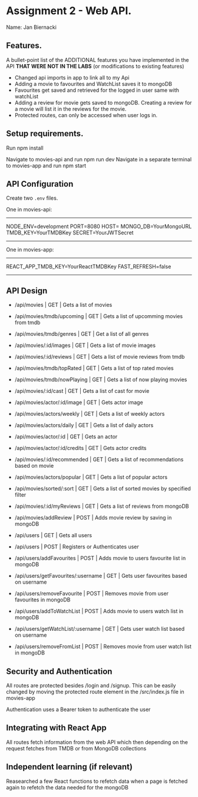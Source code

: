 # Assignment 2 - Web API.

Name: Jan Biernacki

## Features.

A bullet-point list of the ADDITIONAL features you have implemented in the API **THAT WERE NOT IN THE LABS** (or modifications to existing features)
 
 + Changed api imports in app to link all to my Api
 + Adding a movie to favourites and WatchList saves it to mongoDB
 + Favourites get saved and retrieved for the logged in user same with watchList
 + Adding a review for movie gets saved to mongoDB. Creating a review for a movie will list it in the reviews for the movie.
 + Protected routes, can only be accessed when user logs in.

## Setup requirements.

Run npm install

Navigate to movies-api and run npm run dev
Navigate in a separate terminal to movies-app and run npm start

## API Configuration

Create two `.env` files. 

One in movies-api:
_____________________
NODE_ENV=development
PORT=8080
HOST=
MONGO_DB=YourMongoURL
TMDB_KEY=YourTMDBKey
SECRET=YourJWTSecret
_____________________


One in movies-app:
______________________
REACT_APP_TMDB_KEY=YourReactTMDBKey
FAST_REFRESH=false
______________________

## API Design

- /api/movies | GET | Gets a list of movies 
- /api/movies/tmdb/upcoming | GET | Gets a list of upcomming movies from tmdb
- /api/movies/tmdb/genres | GET | Get a list of all genres 
- /api/movies/:id/images | GET | Gets a list of movie images
- /api/movies/:id/reviews | GET | Gets a list of movie reviews from tmdb
- /api/movies/tmdb/topRated | GET | Gets a list of top rated movies
- /api/movies/tmdb/nowPlaying | GET | Gets a list of now playing movies
- /api/movies/:id/cast | GET | Gets a list of cast for movie
- /api/movies/actor/:id/image | GET | Gets actor image
- /api/movies/actors/weekly | GET | Gets a list of weekly actors
- /api/movies/actors/daily | GET | Gets a list of daily actors
- /api/movies/actor/:id | GET | Gets an actor
- /api/movies/actor/:id/credits | GET | Gets actor credits
- /api/movies/:id/recommended | GET | Gets a list of recommendations based on movie
- /api/movies/actors/popular | GET | Gets a list of popular actors
- /api/movies/sorted/:sort | GET | Gets a list of sorted movies by specified filter

- /api/movies/:id/myReviews | GET | Gets a list of reviews from mongoDB
- /api/movies/addReview | POST | Adds movie review by saving in mongoDB


- /api/users | GET | Gets all users
- /api/users | POST | Registers or Authenticates user

- /api/users/addFavourites | POST | Adds movie to users favourite list in mongoDB
- /api/users/getFavourites/:username | GET | Gets user favourites based on username
- /api/users/removeFavourite | POST | Removes movie from user favourites in mongoDB

- /api/users/addToWatchList | POST | Adds movie to users watch list in mongoDB
- /api/users/getWatchList/:username | GET | Gets user watch list based on username
- /api/users/removeFromList | POST | Removes movie from user watch list in mongoDB

## Security and Authentication

All routes are protected besides /login and /signup. This can be easily changed by moving the protected route element in the /src/index.js file in movies-app

Authentication uses a Bearer token to authenticate the user

## Integrating with React App

All routes fetch information from the web API which then depending on the request fetches from TMDB or from MongoDB collections

## Independent learning (if relevant)

Reasearched a few React functions to refetch data when a page is fetched again to refetch the data needed for the mongoDB